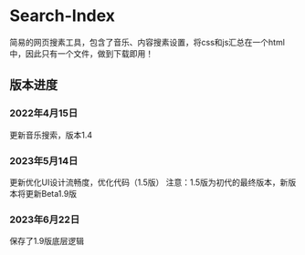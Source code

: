 # Search-Index
简易的网页搜素工具，包含了音乐、内容搜素设置，将css和js汇总在一个html中，因此只有一个文件，做到下载即用！

## 版本进度
### 2022年4月15日
更新音乐搜索，版本1.4

### 2023年5月14日
更新优化UI设计流畅度，优化代码（1.5版）
注意：1.5版为初代的最终版本，新版本将更新Beta1.9版

### 2023年6月22日
保存了1.9版底层逻辑
